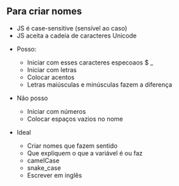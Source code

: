 ## Para criar nomes

* JS é case-sensitive (sensível ao caso)
* JS aceita a cadeia de caracteres Unicode

- Posso:
    * Iniciar com esses caracteres especoaos $ _
    * Iniciar com letras
    * Colocar acentos
    * Letras maiúsculas e minúsculas fazem a diferença

- Não posso
    * Iniciar com números
    * Colocar espaços vazios no nome

- Ideal
    * Criar nomes que fazem sentido
    * Que expliquem o que a variável é ou faz
    * camelCase
    * snake_case
    * Escrever em inglês